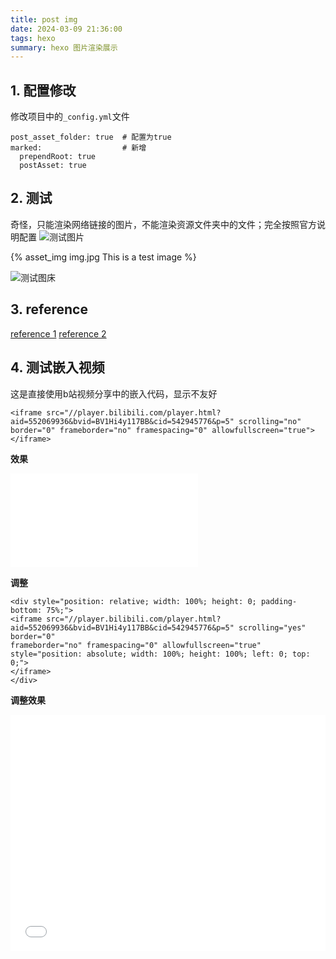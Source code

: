 ```yaml
---
title: post img
date: 2024-03-09 21:36:00
tags: hexo
summary: hexo 图片渲染展示
---
```

## 1. 配置修改
修改项目中的`_config.yml`文件
```
post_asset_folder: true  # 配置为true
marked:                  # 新增
  prependRoot: true
  postAsset: true
```

## 2. 测试
奇怪，只能渲染网络链接的图片，不能渲染资源文件夹中的文件；完全按照官方说明配置
![测试图片](img.jpg)

{% asset_img img.jpg This is a test image %}

![测试图床](https://fuss10.elemecdn.com/e/5d/4a731a90594a4af544c0c25941171jpeg.jpeg)

## 3. reference
[reference 1](https://blog.csdn.net/2301_77285173/article/details/130189857)
[reference 2](https://zhuanlan.zhihu.com/p/104996801)

## 4. 测试嵌入视频
这是直接使用b站视频分享中的嵌入代码，显示不友好
```
<iframe src="//player.bilibili.com/player.html?aid=552069936&bvid=BV1Hi4y117BB&cid=542945776&p=5" scrolling="no" border="0" frameborder="no" framespacing="0" allowfullscreen="true"> </iframe>
```
**效果**
<iframe src="//player.bilibili.com/player.html?aid=552069936&bvid=BV1Hi4y117BB&cid=542945776&p=5" scrolling="yes" border="0" frameborder="no" framespacing="0" allowfullscreen="true"> </iframe>

**调整**
```
<div style="position: relative; width: 100%; height: 0; padding-bottom: 75%;">
<iframe src="//player.bilibili.com/player.html?aid=552069936&bvid=BV1Hi4y117BB&cid=542945776&p=5" scrolling="yes" border="0" 
frameborder="no" framespacing="0" allowfullscreen="true" style="position: absolute; width: 100%; height: 100%; left: 0; top: 0;">
</iframe>
</div>
```
**调整效果**

<div style="position: relative; width: 100%; height: 0; padding-bottom: 75%;">
<iframe src="//player.bilibili.com/player.html?aid=552069936&bvid=BV1Hi4y117BB&cid=542945776&p=5" scrolling="yes" border="0" 
frameborder="no" framespacing="0" allowfullscreen="true" style="position: absolute; width: 100%; height: 100%; left: 0; top: 0;">
</iframe>
</div>


